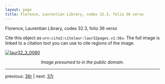 ```yaml
---
layout: page
title: Florence, Laurentian Library, codex 32.3, folio 36 verso
---
```


Florence, Laurentian Library, codex 32.3, folio 36 verso

Cite this object as `urn:cite2:citelaur:laur32pages.v1:36v`.  The full image is linked to a citation tool you can use to cite regions of the image.

[![laur32_3_0080](http://www.homermultitext.org/iipsrv?IIIF=/project/homer/pyramidal/deepzoom/citelaur/laur32imgs/v1/laur32_3_0080.tif/full/800,/0/default.jpg)](http://www.homermultitext.org/ict2/?urn=urn:cite2:citelaur:laur32imgs.v1:laur32_3_0080) 

<p style="text-align: center; font-style: italic;">Image presumed to in the public domain.</p>

---

previous: [36r](../36r/) | next: [37r](../37r/)